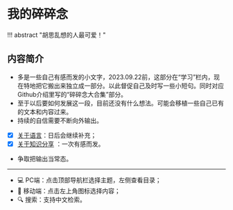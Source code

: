 # 我的碎碎念


!!! abstract "胡思乱想的人最可爱！"
    

## 内容简介


- 多是一些自己有感而发的小文字，2023.09.22前，这部分在“学习”栏内，现在特地把它搬出来独立成一部分。以此督促自己及时写一些小短句。同时对应Github介绍里写的“碎碎念大合集”部分。
- 至于以后要如何发展这一段，目前还没有什么想法。可能会移植一些自己已有的文本和内容过来。
- 持续的自信需要不断向外输出。
- [x] [关于语言](./About_language.md)：日后会继续补充；
- [x] [关于知识分享](./Knowledge_share.md) ：一次有感而发。
- 争取把输出当常态。



-----

- 💻 PC端：点击顶部导航栏选择主题，左侧查看目录；
- 📱 移动端：点击左上角图标选择内容；
- 🔍 搜索：支持中文检索。